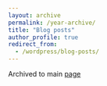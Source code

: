 ```yaml
---
layout: archive
permalink: /year-archive/
title: "Blog posts"
author_profile: true
redirect_from:
  - /wordpress/blog-posts/
---
```

Archived to main [page](https://assassin-plus.github.io/)
